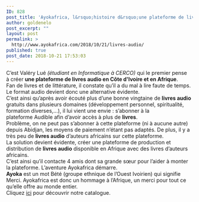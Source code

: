 ```yaml
---
ID: 828
post_title: 'Ayokafrica, l&rsquo;histoire d&rsquo;une plateforme de livres audio en Afrique'
author: goldenelo
post_excerpt: ""
layout: post
permalink: >
  http://www.ayokafrica.com/2018/10/21/livres-audio/
published: true
post_date: 2018-10-21 17:53:03
---
```

<div class="_2cuy _3dgx" data-block="true" data-editor="7d4th" data-offset-key="1248o-0-0">
<div data-offset-key="1248o-0-0"></div>
<div class="_1mf _1mj" data-offset-key="1248o-0-0"><span data-offset-key="1248o-0-0">C’est </span><span data-offset-key="1248o-0-1">Valéry Lué <em>(étudiant en Informatique à CERCO)</em></span><span data-offset-key="1248o-0-2"> qui le premier pense à créer <strong>une plateforme</strong><b> de livres audio en Côte d'Ivoire et en Afrique</b>.</span></div>
</div>
<div class="_2cuy _3dgx" data-block="true" data-editor="7d4th" data-offset-key="48pv0-0-0">
<div class="_1mf _1mj" data-offset-key="48pv0-0-0"><span data-offset-key="48pv0-0-0">Fan de livres et de littérature, il constate qu’il a du mal à lire faute de temps. Le format audio devient donc une alternative évidente. </span></div>
</div>
<div class="_2cuy _3dgx" data-block="true" data-editor="7d4th" data-offset-key="690rr-0-0">
<div class="_1mf _1mj" data-offset-key="690rr-0-0"><span data-offset-key="690rr-0-0">C’est ainsi qu’après avoir écouté plus d’une bonne vingtaine de <strong>livres audio</strong> gratuits dans plusieurs domaines (développement personnel, spiritualité, formation diverses,...), il lui vient une envie : s’abonner à la plateforme Audible afin d’avoir accès à plus de <strong>livres</strong>.</span></div>
</div>
<div class="_2cuy _3dgx" data-block="true" data-editor="7d4th" data-offset-key="bgfd4-0-0">
<div class="_1mf _1mj" data-offset-key="bgfd4-0-0"><span data-offset-key="bgfd4-0-0">Problème, on ne peut pas s’abonner à cette plateforme (ni à aucune autre) depuis Abidjan, les moyens de paiement n’étant pas adaptés. De plus, il y a très peu de <strong>livres audio</strong> d’auteurs africains sur cette plateforme.</span></div>
</div>
<div class="_2cuy _3dgx" data-block="true" data-editor="7d4th" data-offset-key="bsrat-0-0">
<div class="_1mf _1mj" data-offset-key="bsrat-0-0"><span data-offset-key="bsrat-0-0">La solution devient évidente, créer une plateforme de production et distribution de <strong>livres audio</strong> disponible en Afrique avec des livres d’auteurs africains.</span></div>
</div>
<div class="_2cuy _3dgx" data-block="true" data-editor="7d4th" data-offset-key="988ve-0-0">
<div class="_1mf _1mj" data-offset-key="988ve-0-0"><span data-offset-key="988ve-0-0">C’est ainsi qu’il contacte 4 amis dont sa grande sœur pour l’aider à monter la plateforme. L’aventure Ayokafrica démarre.</span></div>
</div>
<div class="_2cuy _3dgx" data-block="true" data-editor="7d4th" data-offset-key="6hs79-0-0">
<div class="_1mf _1mj" data-offset-key="6hs79-0-0"><span data-offset-key="6hs79-0-0"><strong>Ayoka</strong> est un mot Bété (groupe ethnique de l’Ouest Ivoirien) qui signifie Merci. Ayokafrica est donc un hommage à l’Afrique, un merci pour tout ce qu’elle offre au monde entier.</span></div>
<div data-offset-key="6hs79-0-0">Cliquez <a href="http://www.ayokafrica.com/catalogue/">ici</a> pour découvrir notre catalogue.</div>
</div>
<div class="_2cuy _3dgx" data-block="true" data-editor="7d4th" data-offset-key="ac9s6-0-0"></div>